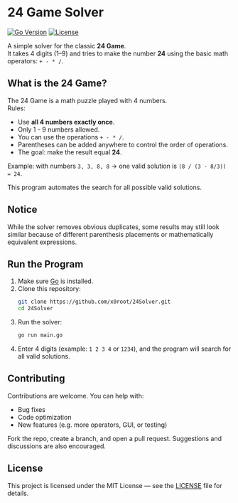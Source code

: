 # 24 Game Solver  
[![Go Version](https://img.shields.io/badge/Go-1.23+-blue.svg)](https://go.dev/) [![License](https://img.shields.io/badge/license-MIT-green.svg)](LICENSE)

A simple solver for the classic **24 Game**.  
It takes 4 digits (1–9) and tries to make the number **24** using the basic math operators: `+ - * /`.

## What is the 24 Game?

The 24 Game is a math puzzle played with 4 numbers.  
Rules:
- Use **all 4 numbers exactly once**.
- Only 1 - 9 numbers allowed. 
- You can use the operations `+ - * /`.  
- Parentheses can be added anywhere to control the order of operations.  
- The goal: make the result equal **24**.  

Example: with numbers `3, 3, 8, 8` → one valid solution is `(8 / (3 - 8/3)) = 24`.

This program automates the search for all possible valid solutions.

## Notice
While the solver removes obvious duplicates, some results may still look similar because of different parenthesis placements or mathematically equivalent expressions.

## Run the Program

1. Make sure [Go](https://go.dev/dl/) is installed.  
2. Clone this repository:
   ```bash
   git clone https://github.com/x0root/24Solver.git
   cd 24Solver
   ```
3. Run the solver:
   ```bash
   go run main.go
   ```
4. Enter 4 digits (example: `1 2 3 4` or `1234`), and the program will search for all valid solutions.

## Contributing

Contributions are welcome. You can help with:  
- Bug fixes  
- Code optimization  
- New features (e.g. more operators, GUI, or testing)  

Fork the repo, create a branch, and open a pull request. Suggestions and discussions are also encouraged.  

## License
This project is licensed under the MIT License — see the [LICENSE](LICENSE) file for details.
